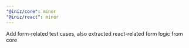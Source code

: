 ```yaml
---
"@iniz/core": minor
"@iniz/react": minor
---
```


Add form-related test cases, also extracted react-related form logic from core
